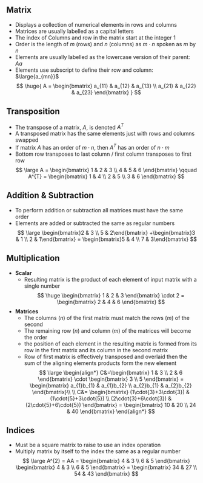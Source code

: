 ## Matrix
- Displays a collection of numerical elements in rows and columns
- Matrices are usually labelled as a capital letters
- The index of Columns and row in the matrix start at the integer $1$
- Order is the length of $m$ (rows) and $n$ (columns) as $m \cdot n$ spoken as $m$ by $n$
- Elements are usually labelled as the lowercase version of their parent: $Aa$
- Elements use subscript to define their row and column: $\large{a_{mn}}$
$$
\huge{
  A = \begin{bmatrix}
    a_{11} & a_{12} & a_{13} \\
    a_{21} & a_{22} & a_{23}
 \end{bmatrix}
}
$$
## Transposition
- The transpose of a matrix, $A$, is denoted $A^T$
- A transposed matrix has the same elements just with rows and columns swapped
- If matrix $A$ has an order of $m\cdot{n}$, then $A^T$ has an order of $n\cdot{m}$
- Bottom row transposes to last column / first column transposes to first row
$$
\large
  A = \begin{bmatrix} 1 & 2 & 3 \\ 4 & 5 & 6 \end{bmatrix} \qquad
  A^{T} = \begin{bmatrix} 1 & 4 \\ 2 & 5 \\ 3 & 6 \end{bmatrix}
$$
## Addition & Subtraction
- To perform addition or subtraction all matrices must have the same order
- Elements are added or subtracted the same as regular numbers
$$
\large
\begin{bmatrix}2 & 3 \\ 5 & 2\end{bmatrix}
+\begin{bmatrix}3 & 1 \\ 2 & 1\end{bmatrix}
= \begin{bmatrix}5 & 4 \\ 7 & 3\end{bmatrix}
$$
## Multiplication
- **Scalar**
	- Resulting matrix is the product of each element of input matrix with a single number
$$
\huge
\begin{bmatrix} 1 &  2 & 3 \end{bmatrix} 
\cdot 2 
= \begin{bmatrix} 2 & 4 & 6 \end{bmatrix}
$$
- **Matrices**
	- The columns ($n$) of the first matrix must match the rows ($m$) of the second
	- The remaining row ($n$) and column ($m$) of the matrices will become the order
	- the position of each element in the resulting matrix is formed from its row in the first matrix and its column in the second matrix
	- Row of first matrix is effectively transposed and overlaid then the sum of the aligning elements products form the new element
$$
\large
\begin{align*}
	C&=\begin{bmatrix} 
		1 & 3 \\
		2 & 6
	\end{bmatrix}
	\cdot
	\begin{bmatrix} 
		3 \\ 5
	\end{bmatrix}
	= \begin{bmatrix}
		a_{1}b_{1} & a_{1}b_{2} \\
		a_{2}b_{1} & a_{2}b_{2}
	\end{bmatrix}\\ \\
	C&= \begin{bmatrix}
		(1\cdot{3}+3\cdot{3}) & (1\cdot{5}+3\cdot{5}) \\
		(2\cdot{3}+6\cdot{3}) & (2\cdot{5}+6\cdot{5})
	\end{bmatrix}
	= \begin{bmatrix}
		10 & 20 \\
		24 & 40
	\end{bmatrix}
\end{align*}
$$
## Indices
- Must be a square matrix to raise to use an index operation
- Multiply matrix by itself to the index the same as a regular number
$$
\large
A^{2} = AA =
\begin{bmatrix} 4 & 3 \\ 6 & 5 \end{bmatrix}
\begin{bmatrix} 4 & 3 \\ 6 & 5 \end{bmatrix}
=
\begin{bmatrix} 34 & 27 \\ 54 & 43 \end{bmatrix}
$$
